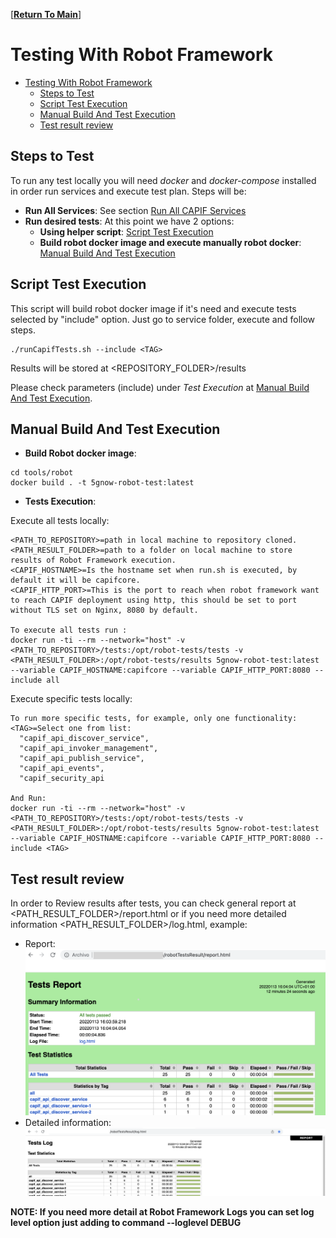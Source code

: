 [**[Return To Main]**]
# Testing With Robot Framework

- [Testing With Robot Framework](#testing-with-robot-framework)
  - [Steps to Test](#steps-to-test)
  - [Script Test Execution](#script-test-execution)
  - [Manual Build And Test Execution](#manual-build-and-test-execution)
  - [Test result review](#test-result-review)

## Steps to Test

To run any test locally you will need *docker* and *docker-compose* installed in order run services and execute test plan. Steps will be:
* **Run All Services**: See section [Run All CAPIF Services](../../README.md#run-all-capif-services-locally-with-docker-images)
* **Run desired tests**: At this point we have 2 options:
  * **Using helper script**: [Script Test Execution](#script-test-execution)
  * **Build robot docker image and execute manually robot docker**: [Manual Build And Test Execution](#manual-build-and-test-execution)


## Script Test Execution
This script will build robot docker image if it's need and execute tests selected by "include" option. Just go to service folder, execute and follow steps.
```
./runCapifTests.sh --include <TAG>
```
Results will be stored at <REPOSITORY_FOLDER>/results

Please check parameters (include) under *Test Execution* at [Manual Build And Test Execution](#manual-build-and-test-execution).

## Manual Build And Test Execution

* **Build Robot docker image**:
```
cd tools/robot
docker build . -t 5gnow-robot-test:latest
```

* **Tests Execution**:
  
Execute all tests locally:
```
<PATH_TO_REPOSITORY>=path in local machine to repository cloned.
<PATH_RESULT_FOLDER>=path to a folder on local machine to store results of Robot Framework execution.
<CAPIF_HOSTNAME>=Is the hostname set when run.sh is executed, by default it will be capifcore.
<CAPIF_HTTP_PORT>=This is the port to reach when robot framework want to reach CAPIF deployment using http, this should be set to port without TLS set on Nginx, 8080 by default.

To execute all tests run :
docker run -ti --rm --network="host" -v <PATH_TO_REPOSITORY>/tests:/opt/robot-tests/tests -v <PATH_RESULT_FOLDER>:/opt/robot-tests/results 5gnow-robot-test:latest --variable CAPIF_HOSTNAME:capifcore --variable CAPIF_HTTP_PORT:8080 --include all
```

Execute specific tests locally:
```
To run more specific tests, for example, only one functionality:
<TAG>=Select one from list:
  "capif_api_discover_service",
  "capif_api_invoker_management",
  "capif_api_publish_service",
  "capif_api_events",
  "capif_security_api

And Run:
docker run -ti --rm --network="host" -v <PATH_TO_REPOSITORY>/tests:/opt/robot-tests/tests -v <PATH_RESULT_FOLDER>:/opt/robot-tests/results 5gnow-robot-test:latest --variable CAPIF_HOSTNAME:capifcore --variable CAPIF_HTTP_PORT:8080 --include <TAG>
```

## Test result review

In order to Review results after tests, you can check general report at <PATH_RESULT_FOLDER>/report.html or if you need more detailed information <PATH_RESULT_FOLDER>/log.html, example:
* Report:
![Report](../images/robot_report_example.png)
* Detailed information:
![Log](../images/robot_log_example.png)

**NOTE: If you need more detail at Robot Framework Logs you can set log level option just adding to command --loglevel DEBUG**


[Return To Main]: ../../README.md#robot-framework